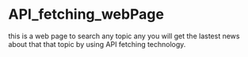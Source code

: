 # API_fetching_webPage
this is a web page to search any topic any you will get the lastest news about that that topic by using API fetching technology.
